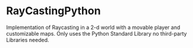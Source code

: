 ﻿# RayCastingPython

Implementation of Raycasting in a 2-d world with a movable player and customizable maps. Only uses the Python Standard Library no third-party Libraries needed.
